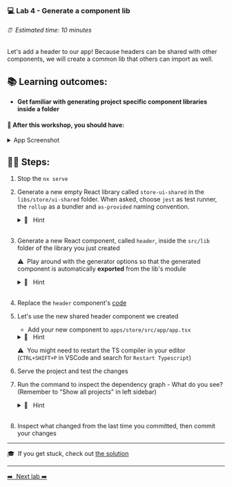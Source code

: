 ### 💻 Lab 4 - Generate a component lib

###### ⏰ &nbsp;Estimated time: 10 minutes

Let's add a header to our app! Because headers can be shared with other components, we will create a common lib that others can import as well.

## 📚 Learning outcomes:

- **Get familiar with generating project specific component libraries inside a folder**

#### 📲 After this workshop, you should have:

<details>
  <summary>App Screenshot</summary>
  <img src="../assets/lab4_screenshot.png" width="500" alt="screenshot of lab4 result">
</details>

## 🏋️‍♀️ Steps:

1.  Stop the `nx serve`
    <br />

2.  Generate a new empty React library called `store-ui-shared` in the `libs/store/ui-shared` folder. When asked, choose `jest` as test runner, the `rollup` as a bundler and `as-provided` naming convention.

    <details>
    <summary>🐳 &nbsp;&nbsp;Hint</summary>

    - it's a generator! you've used it before in the second lab, but instead of an `app`, we now want to generate a `lib`
    - use the `--help` command to figure out how to generate it in a **directory** and that it doesn’t create default component

    </details><br />

3.  Generate a new React component, called `header`, inside the `src/lib` folder of the library you just created

    ⚠️&nbsp;&nbsp;Play around with the generator options so that the generated component is automatically **exported** from the lib's module

    <details><summary>🐳 &nbsp;&nbsp;Hint</summary>

    use `--help` to figure out how to specify under which **project** you want to generate the new component and how to automatically have it **exported** and skip the component generation

    </details><br />

4.  Replace the `header` component's [code](../../examples/lab4/libs/store/ui-shared/src/lib/header/header.tsx)
    <br />

5.  Let's use the new shared header component we created

    - Add your new component to `apps/store/src/app/app.tsx`

    <details><summary>🐳 &nbsp;&nbsp;Hint</summary>

    ```typescript
    import { Header } from '@bg-hoard/store-ui-shared';
    ```

    ```html
    <Header title="Board Game Hoard" />
    <!-- right at the top - above our container -->
    <div className="{styles['container']}"></div>
    ```

    Wrap the App component in a fragment (`<>` and `</>`)

    </details>

    ⚠️&nbsp;&nbsp;You might need to restart the TS compiler in your editor (`CTRL+SHIFT+P` in VSCode and search for `Restart Typescript`)
    <br />

6.  Serve the project and test the changes
    <br />

7.  Run the command to inspect the dependency graph - What do you see? (Remember to "Show all projects" in left sidebar)
     <details>
     <summary>🐳 &nbsp;&nbsp;Hint</summary>

    ```bash
    nx graph
    ```

     </details><br />

8.  Inspect what changed from the last time you committed, then commit your changes
    <br />

---

🎓&nbsp;&nbsp;If you get stuck, check out [the solution](SOLUTION.md)

---

[➡️ &nbsp;Next lab ➡️](../lab5/LAB.md)
